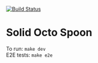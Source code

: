 [![Build Status](https://travis-ci.org/StotoV/solid-octo-spoon-webstack.svg?branch=master)](https://travis-ci.org/StotoV/solid-octo-spoon-webstack)

# Solid Octo Spoon
To run: ```make dev``` \
E2E tests: ```make e2e```
